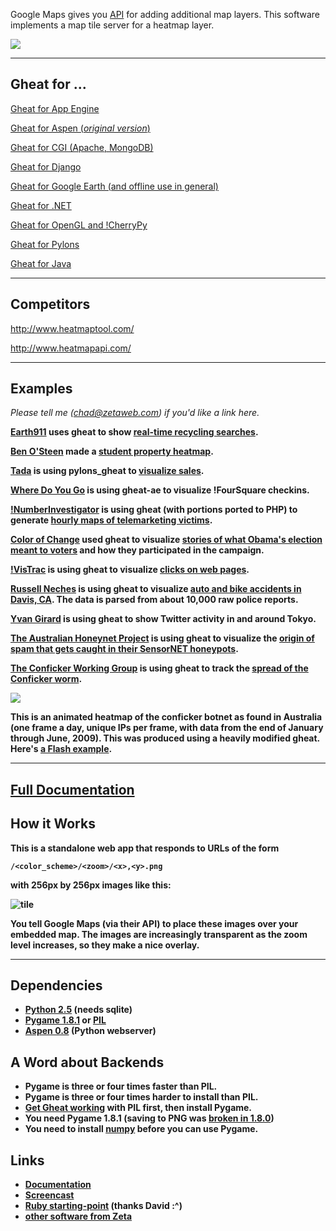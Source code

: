 Google Maps gives you [API](http://code.google.com/apis/maps/documentation/reference.html#GTileLayerOverlay) for adding additional map layers. This software implements a map tile server for a heatmap layer. 

![](http://static.whit537.org/2008/heatmap-0.2.png)

----

## Gheat for ...

<a href="http://code.google.com/p/gheat-ae/">Gheat for App Engine</a>

<a href="http://code.google.com/p/gheat/downloads/list">Gheat for Aspen (*original version*)</a>

<a href="http://sixpak.org/vince/source/gheat/">Gheat for CGI (Apache, MongoDB)</a>

<a href="http://github.com/robertrv/django-gheat">Gheat for Django</a>

<a href="http://jjguy.com/heatmap/">Gheat for Google Earth (and offline use in general)</a>

<a href="http://www.codeproject.com/KB/web-image/GHeat_Net.aspx">Gheat for .NET</a>

<a href="http://github.com/amccollum/pyheat">Gheat for OpenGL and !CherryPy</a>

<a href="https://github.com/bigkraig/pylons_gheat">Gheat for Pylons</a>

<a href="https://github.com/varunpant/GHEAT-JAVA">Gheat for Java</a>

----

## Competitors

http://www.heatmaptool.com/

http://www.heatmapapi.com/

----


## Examples

<i>Please tell me (chad@zetaweb.com) if you'd like a link here.</i>

<b><a href="http://earth911.com/">Earth911</a> uses gheat to show <a href="http://labs.earth911.com/heatmap/">real-time recycling searches</a>.

<b><a href="http://benosteen.wordpress.com/">Ben O'Steen</a> made a <a href="http://benosteen.wordpress.com/2011/07/26/student-property-heatmap/">student property heatmap</a>.

<b><a href="http://www.tada.com/">Tada</a> is using pylons_gheat to <a href="http://heatmap.tada.com/">visualize sales</a>.

<b><a href="http://www.wheredoyougo.net/">Where Do You Go</a></b> is using gheat-ae to visualize !FourSquare checkins.

<b><a href="http://www.numberinvestigator.com/">!NumberInvestigator</a></b> is using gheat (with portions ported to PHP) to generate <a href="http://trends.numberinvestigator.com/">hourly maps of telemarketing victims</a>.

<b><a href="http://www.colorofchange.org/">Color of Change</a></b> used gheat to visualize <a href="http://stories.colorofchange.org/">stories of what Obama's election meant to voters</a> and how they participated in the campaign.

<b><a href="http://vistrac.com/">!VisTrac</a></b> is using gheat to visualize <a href="http://vistrac.com/account/clicks/July-2009">clicks on web pages</a>.

<b><a href="http://vort.org/">Russell Neches</a></b> is using gheat to visualize <a href="http://vort.org/media/data/crashes.html">auto and bike accidents in Davis, CA</a>. The data is parsed from about 10,000 raw police reports.

<b><a href="http://kurage.kilo.jp/heat">Yvan Girard</a></b> is using gheat to show Twitter activity in and around Tokyo.

<b><a href="http://www.honeynet.org.au/">The Australian Honeynet Project</a></b> is using gheat to visualize the <a href="http://www.honeynet.org.au/?q=node/41">origin of spam that gets caught in their SensorNET honeypots</a>.

<b><a href="http://www.confickerworkinggroup.org/">The Conficker Working Group</a></b> is using gheat to track the <a href="http://www.confickerworkinggroup.org/wiki/pmwiki.php/ANY/InfectionDistribution">spread of the Conficker worm</a>.

<img src="http://geoip.arpatubes.net/conficker_au.gif" />

This is an animated heatmap of the conficker botnet as found in Australia (one frame a day, unique IPs per frame, with data from the end of January through June, 2009). This was produced using a heavily modified gheat. Here's <a href="http://geoip.arpatubes.net/conficker/">a Flash example</a>.

----

## <a href="http://www.zetadev.com/software/gheat/0.2/__/doc/html/">Full Documentation</a>

## How it Works

This is a standalone web app that responds to URLs of the form

```
/<color_scheme>/<zoom>/<x>,<y>.png
```

with 256px by 256px images like this:

![tile](http://static.whit537.org/2008/4,6-again.png)

You tell Google Maps (via their API) to place these images over your embedded map. The images are increasingly transparent as the zoom level increases, so they make a nice overlay.

----


## Dependencies

  * [Python 2.5](http://www.python.org/) (needs sqlite)
  * [Pygame 1.8.1](http://www.pygame.org/) or [PIL](http://www.pythonware.com/products/pil/)
  * [Aspen 0.8](http://www.zetadev.com/software/aspen/) (Python webserver)

## A Word about Backends

  * Pygame is three or four times faster than PIL.
  * Pygame is three or four times harder to install than PIL.
  * [Get Gheat working](http://www.zetadev.com/software/gheat/0.2/__/doc/html/installation.html) with PIL first, then install Pygame.
  * You need Pygame 1.8.1 (saving to PNG was [ broken in 1.8.0](http://pygame.motherhamster.org/bugzilla/show_bug.cgi?id=13))
  * You need to install [numpy](http://numpy.scipy.org/) before you can use Pygame.

## Links

  * **[Documentation](http://www.zetadev.com/software/gheat/0.2/__/doc/html/)**
  * [Screencast](http://blag.whit537.org/2008/04/gheat-02-pygame-pretty-colors.html)
  * [Ruby starting-point](http://blog.corunet.com/english/the-definitive-heatmap)  (thanks David :^)
  * [other software from Zeta](http://www.zetadev.com/software/)
